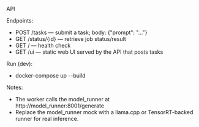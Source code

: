 API

Endpoints:
- POST /tasks — submit a task; body: {"prompt": "..."}
- GET /status/{id} — retrieve job status/result
- GET / — health check
- GET /ui — static web UI served by the API that posts tasks

Run (dev):
- docker-compose up --build

Notes:
- The worker calls the model_runner at http://model_runner:8001/generate
- Replace the model_runner mock with a llama.cpp or TensorRT-backed runner for real inference.